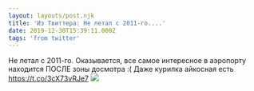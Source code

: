 ```yaml
---
layout: layouts/post.njk
title: 'Из Твиттера: Не летал с 2011-го....'
date: 2019-12-30T15:39:11.000Z
tags: 'from twitter'
---
```



Не летал с 2011-го. Оказывается, все самое интересное в аэропорту находится ПОСЛЕ зоны досмотра :( Даже курилка айкосная есть https://t.co/3cX73vRJe7
  <img src="https://pbs.twimg.com/media/ENC6MvWX0AAH-2s.jpg" />
